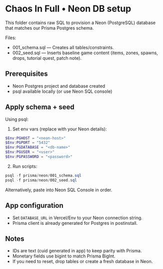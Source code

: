 # Chaos In Full • Neon DB setup

This folder contains raw SQL to provision a Neon (PostgreSQL) database that matches our Prisma Postgres schema.

Files:
- 001_schema.sql — Creates all tables/constraints.
- 002_seed.sql — Inserts baseline game content (items, zones, spawns, drops, tutorial quest, patch note).

## Prerequisites
- Neon Postgres project and database created
- psql available locally (or use Neon SQL console)

## Apply schema + seed
Using psql:

1) Set env vars (replace with your Neon details):

```powershell
$Env:PGHOST = "<neon-host>"
$Env:PGPORT = "5432"
$Env:PGDATABASE = "<db-name>"
$Env:PGUSER = "<user>"
$Env:PGPASSWORD = "<password>"
```

2) Run scripts:

```powershell
psql -f prisma/neon/001_schema.sql
psql -f prisma/neon/002_seed.sql
```

Alternatively, paste into Neon SQL Console in order.

## App configuration
- Set `DATABASE_URL` in Vercel/Env to your Neon connection string.
- Prisma client is already generated for Postgres in postinstall.

## Notes
- IDs are text (cuid generated in app) to keep parity with Prisma.
- Monetary fields use bigint to match Prisma BigInt.
- If you need to reset, drop tables or create a fresh database in Neon.